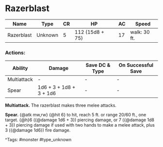 # Razerblast

| Name | Type | CR | HP | AC | Speed |
|------|------|----|----|----|-------|
| Razerblast | Unknown | 5 | 112 (15d8 + 75) | 17 | walk: 30 ft. |

### Actions:

| Ability | Damage | Save DC & Type | On Successful Save |
|---------|--------|----------------|--------------------|
| Multiattack | - | - | - |
| Spear | 1d6 + 3 + 1d8 + 3 + 1d6 | - | - |


**Multiattack.** The razerblast makes three melee attacks.

**Spear.** {@atk mw,rw} {@hit 6} to hit, reach 5 ft. or range 20/60 ft., one target. {@h}6 ({@damage 1d6 + 3}) piercing damage, or 7 ({@damage 1d8 + 3}) piercing damage if used with two hands to make a melee attack, plus 3 ({@damage 1d6}) fire damage.

^Tags: #monster #type_unknown